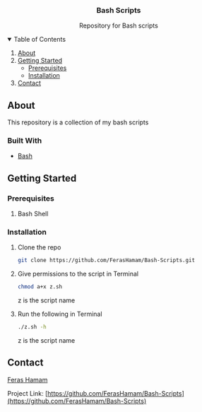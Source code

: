 <!-- PROJECT LOGO -->
<br />
<p align="center">

  <h3 align="center">Bash Scripts</h3>

  <p align="center">
    Repository for Bash scripts
  </p>
</p>

<!-- TABLE OF CONTENTS -->
<details open="open">
  <summary>Table of Contents</summary>
  <ol>
    <li>
      <a href="#about">About</a>
    </li>
    <li>
      <a href="#getting-started">Getting Started</a>
      <ul>
        <li><a href="#prerequisites">Prerequisites</li>
        <li><a href="#installation">Installation</a></li>
      </ul>
    </li>
    <li><a href="#contact">Contact</a></li>
  </ol>
</details>



<!-- ABOUT -->
## About
  <p>
  This repository is a collection of my bash scripts
  </p>



### Built With

* [Bash](https://en.wikipedia.org/wiki/Bash_(Unix_shell))



<!-- GETTING STARTED -->
## Getting Started
### Prerequisites
1. Bash Shell
### Installation

1. Clone the repo

   ```sh
   git clone https://github.com/FerasHamam/Bash-Scripts.git
   ```
    
2. Give permissions to the script in Terminal
    ```sh
    chmod a+x z.sh
    ```
    z is the script name

3. Run the following in Terminal
   ```sh
   ./z.sh -h 
   ```
   z is the script name
   
## Contact

[Feras Hamam](https://github.com/FerasHamam)

Project Link: [https://github.com/FerasHamam/Bash-Scripts](https://github.com/FerasHamam/Bash-Scripts)
